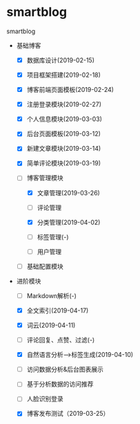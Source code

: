 # smartblog
smartblog

- 基础博客
  - [x] 数据库设计(2019-02-15)
  - [x] 项目框架搭建(2019-02-18)
  - [x] 博客前端页面模板(2019-02-24)
  - [x] 注册登录模块(2019-02-27)
  - [x] 个人信息模块(2019-03-03)
  - [x] 后台页面模板(2019-03-12)
  - [x] 新建文章模块(2019-03-14)
  - [x] 简单评论模块(2019-03-19)
  - [ ] 博客管理模块

    - [x] 文章管理(2019-03-26)

    - [ ] 评论管理

    - [x] 分类管理(2019-04-02)

    - [ ] 标签管理(-)

    - [ ] 用户管理
  - [ ] 基础配置模块

- 进阶模块
  - [ ] Markdown解析(-)

  - [x] 全文索引(2019-04-17)

  - [x] 词云(2019-04-11)

  - [ ] 评论回复、点赞、过滤(-)

  - [x] 自然语言分析-->标签生成(2019-04-10)

  - [ ] 访问数据分析&后台图表展示

  - [ ] 基于分析数据的访问推荐

  - [ ] 人脸识别登录

  - [x] 博客发布测试（2019-03-25）

